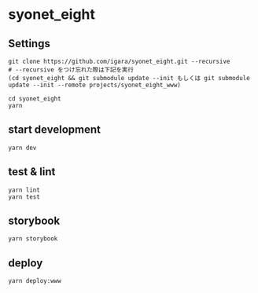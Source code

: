 # syonet_eight

## Settings

```
git clone https://github.com/igara/syonet_eight.git --recursive
# --recursive をつけ忘れた際は下記を実行
(cd syonet_eight && git submodule update --init もしくは git submodule update --init --remote projects/syonet_eight_www)

cd syonet_eight
yarn
```

## start development

```
yarn dev
```

## test & lint

```
yarn lint
yarn test
```

## storybook

```
yarn storybook
```

## deploy

```
yarn deploy:www
```
